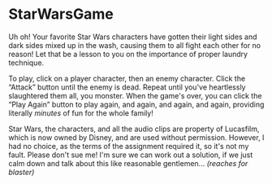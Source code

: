 # StarWarsGame

Uh oh! Your favorite Star Wars characters have gotten their light sides and dark sides mixed up in the wash, causing them to all fight each other for no reason! Let that be a lesson to you on the importance of proper laundry technique.

To play, click on a player character, then an enemy character. Click the “Attack” button until the enemy is dead. Repeat until you've heartlessly slaughtered them all, you monster. When the game's over, you can click the “Play Again” button to play again, and again, and again, and again, providing literally _minutes_ of fun for the whole family!

Star Wars, the characters, and all the audio clips are property of Lucasfilm, which is now owned by Disney, and are used without permission. However, I had no choice, as the terms of the assignment required it, so it's not my fault. Please don't sue me! I'm sure we can work out a solution, if we just calm down and talk about this like reasonable gentlemen... _(reaches for blaster)_
